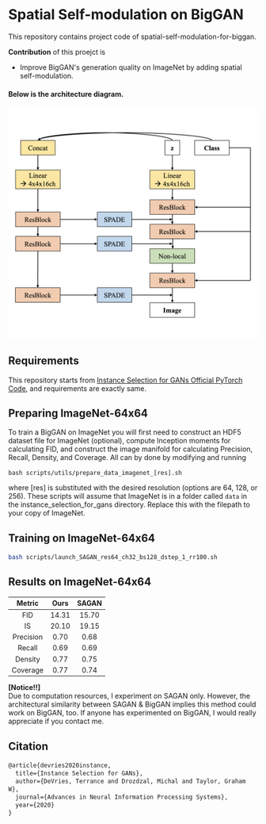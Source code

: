 # Spatial Self-modulation on BigGAN

This repository contains project code of spatial-self-modulation-for-biggan.

**Contribution** of this proejct is
* Improve BigGAN's generation quality on ImageNet by adding spatial self-modulation.

#### Below is the architecture diagram.
![img](img_arch.png)

## Requirements

This repository starts from <a href="https://github.com/uoguelph-mlrg/instance_selection_for_gans">Instance Selection for GANs Official PyTorch Code</a>, and requirements are exactly same.

## Preparing ImageNet-64x64

To train a BigGAN on ImageNet you will first need to construct an HDF5 dataset file for ImageNet (optional), compute Inception moments for calculating FID, and construct the image manifold for calculating Precision, Recall, Density, and Coverage. All can by done by modifying and running 
```
bash scripts/utils/prepare_data_imagenet_[res].sh
```
where [res] is substituted with the desired resolution (options are 64, 128, or 256). These scripts will assume that ImageNet is in a folder called `data` in the instance_selection_for_gans directory. Replace this with the filepath to your copy of ImageNet. 

## Training on ImageNet-64x64

```.bash
bash scripts/launch_SAGAN_res64_ch32_bs128_dstep_1_rr100.sh
```

## Results on ImageNet-64x64

</ul>
<table>
<thead>
<tr>
<th align="center">Metric</th>
<th align="center">Ours</th>
<th align="center">SAGAN</th>
</tr>
</thead>
<tbody>
<tr>
<td align="center">FID</td>
<td align="center">14.31</td>
<td align="center">15.70</td>
</tr>
<tr>
<td align="center">IS</td>
<td align="center">20.10</td>
<td align="center">19.15</td>
</tr>
<tr>
<td align="center">Precision</td>
<td align="center">0.70</td>
<td align="center">0.68</td>
</tr> 
<tr>
<td align="center">Recall</td>
<td align="center">0.69</td>
<td align="center">0.69</td>
</tr> 
<tr>
<td align="center">Density</td>
<td align="center">0.77</td>
<td align="center">0.75</td>
</tr> 
<tr>
<td align="center">Coverage</td>
<td align="center">0.77</td>
<td align="center">0.74</td>
</tr> 
</tbody></table>


**[Notice!!]**  
Due to computation resources, I experiment on SAGAN only. However, the architectural similarity between SAGAN & BigGAN implies this method could work on BigGAN, too. If anyone has experimented on BigGAN, I would really appreciate if you contact me.

## Citation

```
@article{devries2020instance,
  title={Instance Selection for GANs},
  author={DeVries, Terrance and Drozdzal, Michal and Taylor, Graham W},
  journal={Advances in Neural Information Processing Systems},
  year={2020}
}
```
